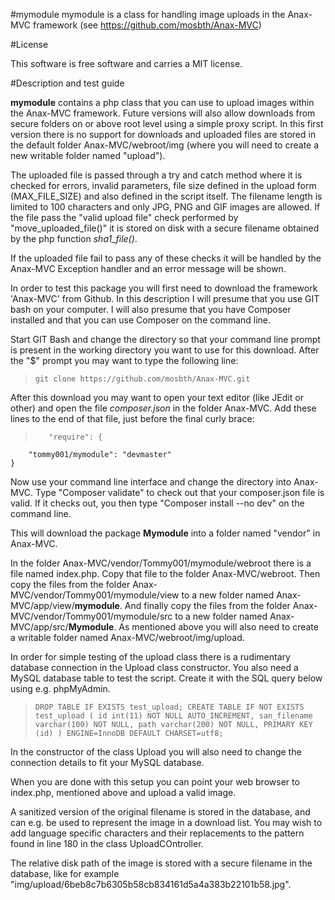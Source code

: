 #mymodule
mymodule is a class for handling image uploads in the Anax-MVC framework (see https://github.com/mosbth/Anax-MVC)

#License

This software is free software and carries a MIT license.

#Description and test guide

**mymodule** contains a php class that you can use to upload images within the Anax-MVC framework. Future versions will also allow downloads from secure folders on or above root level using a simple proxy script. In this first version there is no support for downloads and uploaded files are stored in the default folder Anax-MVC/webroot/img (where you will need to create a new writable folder named "upload").

The uploaded file is passed through a try and catch method where it is checked for errors, invalid parameters, file size defined in the upload form (MAX_FILE_SIZE) and also defined in the script itself. The filename length is limited to 100 characters and only JPG, PNG and GIF images are allowed. If the file pass the "valid upload file" check performed by "move_uploaded_file()" it is stored on disk with a secure filename obtained by the php function *sha1_file()*.

If the uploaded file fail to pass any of these checks it will be handled by the Anax-MVC Exception handler and an error message will be shown.

In order to test this package you will first need to download the framework 'Anax-MVC' from Github. In this description I will presume that you use GIT bash on your computer. I will also presume that you have Composer installed and that you can use Composer on the command line.

Start GIT Bash and change the directory so that your command line prompt is present in the working directory you want to use for this download.
After the "$" prompt you may want to type the following line:
> `git clone https://github.com/mosbth/Anax-MVC.git`

After this download you may want to open your text editor (like JEdit or other) and open the file *composer.json* in the folder Anax-MVC. Add these lines to the end of that file, just before the final curly brace:

>        "require": {
        "tommy001/mymodule": "devmaster"
    }
    
Now use your command line interface and change the directory into Anax-MVC. Type "Composer validate" to check out that your composer.json file is valid. If it checks out, you then type "Composer install --no dev" on the command line.

This will download the package **Mymodule** into a folder named "vendor" in Anax-MVC.
    
In the folder Anax-MVC/vendor/Tommy001/mymodule/webroot there is a file named index.php. Copy that file to the folder Anax-MVC/webroot.
Then copy the files from the folder Anax-MVC/vendor/Tommy001/mymodule/view to a new folder named Anax-MVC/app/view/**mymodule**.
And finally copy the files from the folder Anax-MVC/vendor/Tommy001/mymodule/src to a new folder named Anax-MVC/app/src/**Mymodule**.
As mentioned above you will also need to create a writable folder named Anax-MVC/webroot/img/upload.

In order for simple testing of the upload class there is a rudimentary database connection in the Upload class constructor. You also need a MySQL database table to test the script. Create it with the SQL query below using e.g. phpMyAdmin. 

> `DROP TABLE IF EXISTS test_upload;
CREATE TABLE IF NOT EXISTS test_upload (
  id int(11) NOT NULL AUTO_INCREMENT,
  san_filename varchar(100) NOT NULL,
  path varchar(200) NOT NULL,
  PRIMARY KEY (id)
) ENGINE=InnoDB DEFAULT CHARSET=utf8;`

In the constructor of the class Upload you will also need to change the connection details to fit your MySQL database.

When you are done with this setup you can point your web browser to index.php, mentioned above and upload a valid image.

A sanitized version of the original filename is stored in the database, and can e.g. be used to represent the image in a download list. You may wish to add language specific characters and their replacements to the pattern found in line 180 in the class UploadCOntroller.

The relative disk path of the image is stored with a secure filename in the database, like for example "img/upload/6beb8c7b6305b58cb834161d5a4a383b22101b58.jpg".
